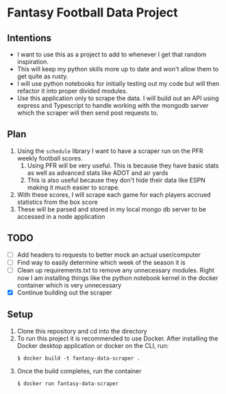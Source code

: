 # Fantasy Football Data Project

## Intentions
- I want to use this as a project to add to whenever I get that random inspiration.
- This will keep my python skills more up to date and won't allow them to get quite as rusty.
- I will use python notebooks for initially testing out my code but will then refactor it into proper divided modules.
- Use this application only to scrape the data.  I will build out an API using express and Typescript to handle working with the mongodb server which the scraper will then send post requests to.

## Plan
1. Using the `schedule` library I want to have a scraper run on the PFR weekly football scores.
   1. Using PFR will be very useful.  This is because they have basic stats as well as advanced stats like ADOT and air yards
   2. This is also useful because they don't hide their data like ESPN making it much easier to scrape.
2. With these scores, I will scrape each game for each players accrued statistics from the box score
3. These will be parsed and stored in my local mongo db server to be accessed in a node application

## TODO
- [ ] Add headers to requests to better mock an actual user/computer
- [ ] Find way to easily determine which week of the season it is
- [ ] Clean up requirements.txt to remove any unnecessary modules.  Right now I am installing things like the python notebook kernel in the docker container which is very unnecessary
- [x] Continue building out the scraper
## Setup
1. Clone this repository and cd into the directory
2. To run this project it is recommended to use Docker.  After installing the Docker desktop application or docker on the CLI, run:
   ```
   $ docker build -t fantasy-data-scraper .
   ```
3. Once the build completes, run the container
   ```
   $ docker run fantasy-data-scraper
   ```